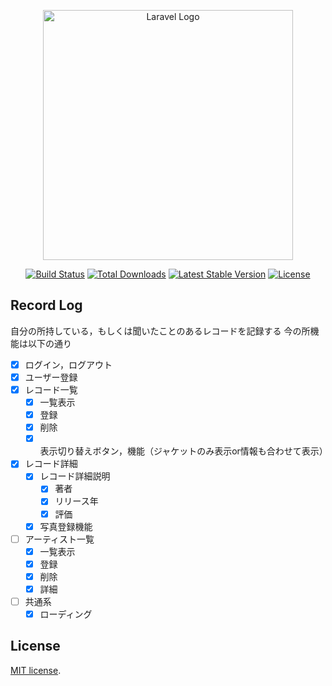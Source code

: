<p align="center"><a href="https://laravel.com" target="_blank"><img src="https://raw.githubusercontent.com/laravel/art/master/logo-lockup/5%20SVG/2%20CMYK/1%20Full%20Color/laravel-logolockup-cmyk-red.svg" width="400" alt="Laravel Logo"></a></p>

<p align="center">
<a href="https://github.com/laravel/framework/actions"><img src="https://github.com/laravel/framework/workflows/tests/badge.svg" alt="Build Status"></a>
<a href="https://packagist.org/packages/laravel/framework"><img src="https://img.shields.io/packagist/dt/laravel/framework" alt="Total Downloads"></a>
<a href="https://packagist.org/packages/laravel/framework"><img src="https://img.shields.io/packagist/v/laravel/framework" alt="Latest Stable Version"></a>
<a href="https://packagist.org/packages/laravel/framework"><img src="https://img.shields.io/packagist/l/laravel/framework" alt="License"></a>
</p>

## Record Log

自分の所持している，もしくは聞いたことのあるレコードを記録する
今の所機能は以下の通り
- [x] ログイン，ログアウト
- [x] ユーザー登録
- [x] レコード一覧
    - [x] 一覧表示
    - [x] 登録
    - [x] 削除
    - [x] 表示切り替えボタン，機能（ジャケットのみ表示or情報も合わせて表示）
- [x] レコード詳細
    - [x] レコード詳細説明
        - [x] 著者
        - [x] リリース年
        - [x] 評価
    - [x] 写真登録機能
- [ ] アーティスト一覧
    - [x] 一覧表示
    - [x] 登録
    - [x] 削除
    - [x] 詳細
- [ ] 共通系
    - [x] ローディング

## License

 [MIT license](https://opensource.org/licenses/MIT).
